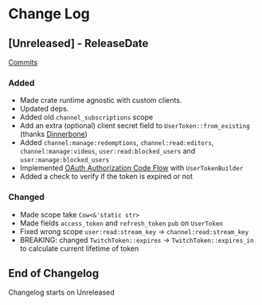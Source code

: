 # Change Log

<!-- next-header -->

## [Unreleased] - ReleaseDate

[Commits](https://github.com/Emilgardis/twitch_oauth2/compare/49a083ceda6768cc52a1f8f1714bb7f942f24c01...Unreleased)

### Added

* Made crate runtime agnostic with custom clients.
* Updated deps.
* Added old `channel_subscriptions` scope
* Add an extra (optional) client secret field to `UserToken::from_existing` (thanks [Dinnerbone](https://github.com/Dinnerbone))
* Added `channel:manage:redemptions`, `channel:read:editors`, `channel:manage:videos`, `user:read:blocked_users` and `user:manage:blocked_users`
* Implemented [OAuth Authorization Code Flow](https://dev.twitch.tv/docs/authentication/getting-tokens-oauth/#oauth-authorization-code-flow) with `UserTokenBuilder`
* Added a check to verify if the token is expired or not
### Changed

* Made scope take `Cow<&'static str>`
* Made fields `access_token` and `refresh_token` `pub` on `UserToken`
* Fixed wrong scope `user:read:stream_key` -> `channel:read:stream_key`
* BREAKING: changed `TwitchToken::expires` -> `TwitchToken::expires_in` to calculate current lifetime of token

## End of Changelog 

Changelog starts on Unreleased
